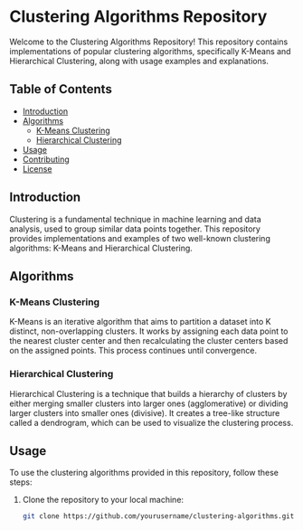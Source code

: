 # Clustering Algorithms Repository

Welcome to the Clustering Algorithms Repository! This repository contains implementations of popular clustering algorithms, specifically K-Means and Hierarchical Clustering, along with usage examples and explanations.

## Table of Contents

- [Introduction](#introduction)
- [Algorithms](#algorithms)
  - [K-Means Clustering](#k-means-clustering)
  - [Hierarchical Clustering](#hierarchical-clustering)
- [Usage](#usage)
- [Contributing](#contributing)
- [License](#license)

## Introduction

Clustering is a fundamental technique in machine learning and data analysis, used to group similar data points together. This repository provides implementations and examples of two well-known clustering algorithms: K-Means and Hierarchical Clustering.

## Algorithms

### K-Means Clustering

K-Means is an iterative algorithm that aims to partition a dataset into K distinct, non-overlapping clusters. It works by assigning each data point to the nearest cluster center and then recalculating the cluster centers based on the assigned points. This process continues until convergence.

### Hierarchical Clustering

Hierarchical Clustering is a technique that builds a hierarchy of clusters by either merging smaller clusters into larger ones (agglomerative) or dividing larger clusters into smaller ones (divisive). It creates a tree-like structure called a dendrogram, which can be used to visualize the clustering process.

## Usage

To use the clustering algorithms provided in this repository, follow these steps:

1. Clone the repository to your local machine:
   ```bash
   git clone https://github.com/yourusername/clustering-algorithms.git
